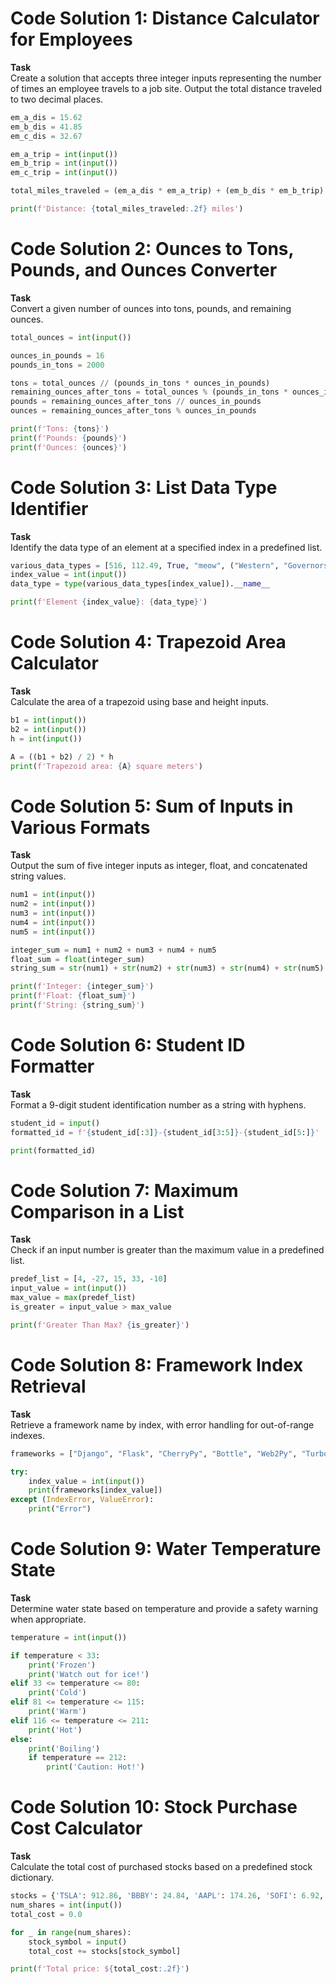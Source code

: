 # Code Solution 1: Distance Calculator for Employees

**Task**  
Create a solution that accepts three integer inputs representing the number of times an employee travels to a job site. Output the total distance traveled to two decimal places.

```python
em_a_dis = 15.62
em_b_dis = 41.85
em_c_dis = 32.67

em_a_trip = int(input())
em_b_trip = int(input())
em_c_trip = int(input())

total_miles_traveled = (em_a_dis * em_a_trip) + (em_b_dis * em_b_trip) + (em_c_dis * em_c_trip)

print(f'Distance: {total_miles_traveled:.2f} miles')
```

# Code Solution 2: Ounces to Tons, Pounds, and Ounces Converter

**Task**  
Convert a given number of ounces into tons, pounds, and remaining ounces.

```python
total_ounces = int(input())

ounces_in_pounds = 16
pounds_in_tons = 2000

tons = total_ounces // (pounds_in_tons * ounces_in_pounds)
remaining_ounces_after_tons = total_ounces % (pounds_in_tons * ounces_in_pounds)
pounds = remaining_ounces_after_tons // ounces_in_pounds
ounces = remaining_ounces_after_tons % ounces_in_pounds

print(f'Tons: {tons}')
print(f'Pounds: {pounds}')
print(f'Ounces: {ounces}')
```
# Code Solution 3: List Data Type Identifier

**Task**  
Identify the data type of an element at a specified index in a predefined list.

```python
various_data_types = [516, 112.49, True, "meow", ("Western", "Governors", "University"), {"apple": 1, "pear": 5}]
index_value = int(input())
data_type = type(various_data_types[index_value]).__name__

print(f'Element {index_value}: {data_type}')
```
# Code Solution 4: Trapezoid Area Calculator
**Task**  
Calculate the area of a trapezoid using base and height inputs.

```python
b1 = int(input())
b2 = int(input())
h = int(input())

A = ((b1 + b2) / 2) * h
print(f'Trapezoid area: {A} square meters')
```
# Code Solution 5: Sum of Inputs in Various Formats

**Task**  
Output the sum of five integer inputs as integer, float, and concatenated string values.

```python
num1 = int(input())
num2 = int(input())
num3 = int(input())
num4 = int(input())
num5 = int(input())

integer_sum = num1 + num2 + num3 + num4 + num5
float_sum = float(integer_sum)
string_sum = str(num1) + str(num2) + str(num3) + str(num4) + str(num5)

print(f'Integer: {integer_sum}')
print(f'Float: {float_sum}')
print(f'String: {string_sum}')
```
# Code Solution 6: Student ID Formatter

**Task**  
Format a 9-digit student identification number as a string with hyphens.

```python
student_id = input()
formatted_id = f'{student_id[:3]}-{student_id[3:5]}-{student_id[5:]}'

print(formatted_id)
```
# Code Solution 7: Maximum Comparison in a List

**Task**  
Check if an input number is greater than the maximum value in a predefined list.

```python
predef_list = [4, -27, 15, 33, -10]
input_value = int(input())
max_value = max(predef_list)
is_greater = input_value > max_value

print(f'Greater Than Max? {is_greater}')
```
# Code Solution 8: Framework Index Retrieval

**Task**  
Retrieve a framework name by index, with error handling for out-of-range indexes.

```python
frameworks = ["Django", "Flask", "CherryPy", "Bottle", "Web2Py", "TurboGears"]

try:
    index_value = int(input())
    print(frameworks[index_value])
except (IndexError, ValueError):
    print("Error")
```
# Code Solution 9: Water Temperature State

**Task**  
Determine water state based on temperature and provide a safety warning when appropriate.

```python
temperature = int(input())

if temperature < 33:
    print('Frozen')
    print('Watch out for ice!')
elif 33 <= temperature <= 80:
    print('Cold')
elif 81 <= temperature <= 115:
    print('Warm')
elif 116 <= temperature <= 211:
    print('Hot')
else:
    print('Boiling')
    if temperature == 212:
        print('Caution: Hot!')
```
# Code Solution 10: Stock Purchase Cost Calculator

**Task**  
Calculate the total cost of purchased stocks based on a predefined stock dictionary.

```python
stocks = {'TSLA': 912.86, 'BBBY': 24.84, 'AAPL': 174.26, 'SOFI': 6.92, 'KIRK': 8.72, 'AURA': 22.12, 'AMZN': 141.28, 'EMBK': 12.29, 'LVLU': 2.33}
num_shares = int(input())
total_cost = 0.0

for _ in range(num_shares):
    stock_symbol = input()
    total_cost += stocks[stock_symbol]

print(f'Total price: ${total_cost:.2f}')
```

